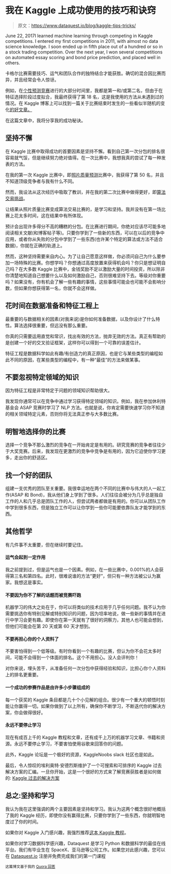# 我在 Kaggle 上成功使用的技巧和诀窍

> 原文：<https://www.dataquest.io/blog/kaggle-tips-tricks/>

June 22, 2017I learned machine learning through competing in Kaggle competitions. I entered my first competitions in 2011, with almost no data science knowledge. I soon ended up in fifth place out of a hundred or so in a stock trading competition. Over the next year, I won several competitions on automated essay scoring and bond price prediction, and placed well in others.

卡格尔比赛需要技巧、运气和团队合作的独特结合才能获胜。确切的混合因比赛而异，并且经常会令人惊讶。

例如，在[个性预测竞赛](https://www.kaggle.com/c/twitter-personality-prediction)进行的大部分时间里，我都是第一和/或第二名，但由于在特征选择阶段过度拟合，我最终获得了第 18 名，这是我使用的方法从未遇到过的情况。在 Kaggle 博客上可以找到一篇关于比赛结束时发生的一些看似半随机的变化[的好文章。](https://blog.kaggle.com/2012/07/06/the-dangers-of-overfitting-psychopathy-post-mortem/)

在这篇文章中，我将分享我的成功秘诀。

## 坚持不懈

在 Kaggle 比赛中取得成功的首要因素是坚持不懈。看到自己第一次分包的排名很容易就气馁，但是继续努力绝对值得。在一次比赛中，我想我真的尝试了每一种发表的方法。

在我的第一次 Kaggle 比赛中，即[照片质量预测](https://www.kaggle.com/c/PhotoQualityPrediction)比赛中，我获得了第 50 名，并且不知道顶级竞争者与我有什么不同。

然而，我设法从这次经历中吸取了教训，并在我的第二次比赛中做得更好，即[算法交易挑战](https://www.kaggle.com/c/AlgorithmicTradingChallenge)。

让结果从照片质量比赛变成算法交易比赛的，是学习和坚持。我并没有在第一场比赛上花太多时间，这在结果中有所体现。

预计会出现许多得分不高的糟糕的分包。在比赛进行期间，你绝对应该尽可能多地阅读相关文献(和博客帖子等)。只要你学到了一些新的东西，可以在以后的竞争中应用，或者你从失败的分包中学到了一些东西(也许某个特定的算法或方法不适合数据)，你就在正确的轨道上。

然而，这种坚持需要来自内心。为了让自己愿意这样做，你必须问自己为什么要参加一场特殊的比赛。你想学吗？你想通过高度放置来获得机会吗？你只是想证明自己吗？在大多数 Kaggle 比赛中，金钱奖励不足以激励大量的时间投资，所以除非你清楚地知道自己想要什么以及如何激励自己，否则很难坚持下去。等级对你重要吗？如果没有，你有机会了解一些有趣的事情，这些事情可能会也可能不会影响分数，但如果你想获得第一名，你就不会这样做。

## 花时间在数据准备和特征工程上

最重要的与数据相关的因素(对我来说)是你如何准备数据，以及你设计了什么特性。算法选择很重要，但远没有那么重要。

你真的只需要运用直觉和常识，找出有效的方法，抛弃无效的方法。真正有帮助的是创建一个好的交叉验证框架，这样你可以得到一个可靠的误差估计。

特征工程是数据科学如此有趣/有创造力的真正原因，也是它与某些类型的编程如此不同的原因，在某些类型的编程中，有一种“最佳”的方法来做某事。

## 不要忽视特定领域的知识

因为特征工程是非常特定于问题的领域知识帮助很大。

我发现你通常可以在竞争中通过学习获得特定领域的知识。例如，我在参加休利特基金会 ASAP 竞赛时学习了 NLP 方法。也就是说，你肯定需要快速学习你不知道的相关领域特定元素，否则你将无法真正参与大多数比赛。

## 明智地选择你的比赛

选择一个竞争不那么激烈的竞争在一开始肯定是有用的。研究竞赛的竞争者往往少于大奖竞赛。后来，我发现在更激烈的竞争中竞争是有用的，因为它迫使你学习更多，走出你的舒适区。

## 找一个好的团队

组建一支优秀的团队至关重要。我很幸运地在两个不同的比赛中与伟大的人一起工作(ASAP 和 Bond)，我从他们身上学到了很多。人们往往会被分为几乎总是独自工作的人和几乎总是团队工作的人，但尝试两者都做是有用的。你可以从团队工作中学到很多东西，但是独立工作可以让你学到一些你可能要依靠队友才能学到的东西。

## 其他哲学

有几件事不太重要，但在继续时要记住。

#### 运气会起到一定作用

我之前提到过，但是运气也是一个因素。例如，在一些比赛中，0.001%的人会获得第三名和第四名。此时，很难说谁的方法“更好”，但只有一种方法被公认为赢家。我想这是事实。

#### 不要因为你不了解的话题而被竞赛吓跑

机器学习的伟大之处在于，你可以将类似的技术应用于几乎任何问题。我不认为你需要挑选你有特别见解或特别知识的问题，因为坦率地说，做一些新的事情并在进行中学习会更有趣。即使你在第一天就有了很好的洞察力，其他人也可能会想到，但他们可能会在第 20 天或第 60 天才想到。

#### 不要再担心你的个人资料了

不要害怕得到一个低等级。有时你看到一个有趣的比赛，但认为你不会花太多时间，可能不会得到一个体面的排名。这个不用担心。没人会评判你！

对你来说，埋头苦干，从准备任何一次分包中获得经验和知识，比担心你个人资料上的排名更重要。

#### 一个成功的参赛作品是由许多小步骤组成的

每一个获奖的 Kaggle 条目都是几十个小见解的组合。很少有一个重大的顿悟时刻能让你赢得一切。如果你做到了以上所有，确保你不断学习，不断迭代你的解决方案，你会做得很好。

#### 永远不要停止学习

现在有成百上千的 Kaggle 教程和文章，还有成千上万的机器学习文章、书籍和资源。永远不要停止学习，不要害怕使用谷歌来回答你的问题。

此外，Kaggle 论坛是一个极好的资源，KaggleNoobs slack 社区也是如此。

最后，令人惊叹的埃利奥特·安德烈斯维护了一个可搜索和可排序的 Kaggle 过去解决方案的汇编。一旦你开始，这是一个很好的方式来了解竞赛获胜者是如何做的: [Kaggle 过去的解决方案](https://ndres.me/kaggle-past-solutions/)

## 总之:坚持和学习

我认为我在这里强调的两个主要因素是坚持和学习。我认为这两个概念很好地概括了我的 Kaggle 经历，即使你没有赢得比赛，只要你学到了一些东西，你就明智地度过了你的时间。

如果你对 Kaggle 入门感兴趣，我强烈推荐[这本 Kaggle 教程](https://www.dataquest.io/blog/kaggle-getting-started/)。

如果你对学习数据科学感兴趣，Dataquest 是学习 Python 和数据科学的最佳在线平台。我们有毕业生在 SpaceX、亚马逊等公司工作。如果您对此感兴趣，您可以在 [Dataquest.io](https://www.dataquest.io) 注册并免费完成我们的第一门课程

<small>这篇博文基于我的 [Quora 回答](https://www.quora.com/What-do-top-Kaggle-competitors-focus-on/answer/Vik-Paruchuri?srid=CDkz)</small>